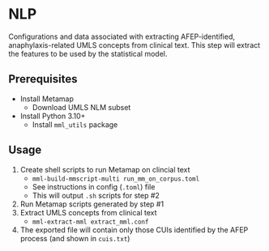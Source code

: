 
# NLP

Configurations and data associated with extracting AFEP-identified, anaphylaxis-related UMLS concepts from clinical text. This step will extract the features to be used by the statistical model.

## Prerequisites

* Install Metamap
  * Download UMLS NLM subset
* Install Python 3.10+
  * Install `mml_utils` package

## Usage

1. Create shell scripts to run Metamap on clincial text
   * `mml-build-mmscript-multi run_mm_on_corpus.toml`
   * See instructions in config (`.toml`) file
   * This will output `.sh` scripts for step #2
2. Run Metamap scripts generated by step #1
3. Extract UMLS concepts from clinical text
   * `mml-extract-mml extract_mml.conf`
4. The exported file will contain only those CUIs identified by the AFEP process (and shown in `cuis.txt`)